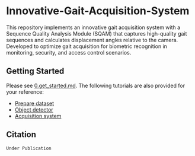 # Innovative-Gait-Acquisition-System
This repository implements an innovative gait acquisition system with a Sequence Quality Analysis Module (SQAM) that captures high-quality gait sequences and calculates displacement angles relative to the camera. Developed to optimize gait acquisition for biometric recognition in monitoring, security, and access control scenarios.


## Getting Started
Please see [0.get_started.md](docs/0.get_started.md). The following tutorials are also provided for your reference:
- [Prepare dataset](docs/1.prepare_dataset.md)
- [Object detector](docs/2.prepare_object_detector.md)
- [Acquisition system](docs/3.prepare_acquisition_system.md)


## Citation
```
Under Publication
```